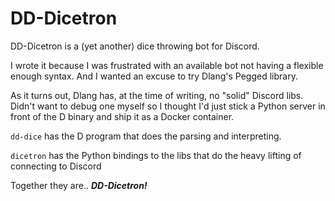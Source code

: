 # DD-Dicetron

DD-Dicetron is a (yet another) dice throwing bot for Discord.

I wrote it because I was frustrated with an available bot not having a
flexible enough syntax. And I wanted an excuse to try Dlang's Pegged library.

As it turns out, Dlang has, at the time of writing, no "solid" Discord libs.
Didn't want to debug one myself so I thought I'd just stick a Python server
in front of the D binary and ship it as a Docker container.

`dd-dice` has the D program that does the parsing and interpreting.

`dicetron` has the Python bindings to the libs that do the heavy lifting of
connecting to Discord

Together they are.. ***DD-Dicetron!***